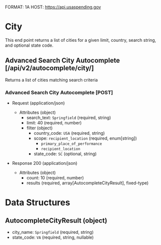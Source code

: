 FORMAT: 1A
HOST: https://api.usaspending.gov

# City

This end point returns a list of cities for a given limit, country, search string, and optional state code.

## Advanced Search City Autocomplete [/api/v2/autocomplete/city/]

Returns a list of cities matching search criteria

### Advanced Search City Autocomplete [POST]

+ Request (application/json)
    + Attributes (object)
        + search_text: `Springfield` (required, string)
        + limit: 40 (required, number)
        + filter (object)
            + country_code: `USA` (required, string)
            + scope: `recipient_location` (required, enum[string])
                + `primary_place_of_performance`
                + `recipient_location`
            + state_code: `SC` (optional, string)

+ Response 200 (application/json)
    + Attributes (object)
        + count: 10 (required, number)
        + results (required, array[AutocompleteCityResult], fixed-type)

# Data Structures

## AutocompleteCityResult (object)
+ city_name: `Springfield` (required, string)
+ state_code: `VA` (required, string, nullable)
